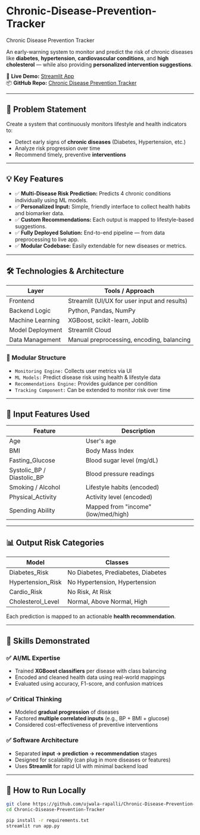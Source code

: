 # Chronic-Disease-Prevention-Tracker
Chronic Disease Prevention Tracker


An early-warning system to monitor and predict the risk of chronic diseases like **diabetes**, **hypertension**, **cardiovascular conditions**, and **high cholesterol** — while also providing **personalized intervention suggestions**.


🔗 **Live Demo:** [Streamlit App](https://chronic-disease-prevention-tracker-mygmwgckcin2uhjqdyhiip.streamlit.app/)  
📦 **GitHub Repo:** [Chronic Disease Prevention Tracker](https://github.com/ujwala-rapalli/Chronic-Disease-Prevention-Tracker)

---

## 🧠 Problem Statement

Create a system that continuously monitors lifestyle and health indicators to:
- Detect early signs of **chronic diseases** (Diabetes, Hypertension, etc.)
- Analyze risk progression over time
- Recommend timely, preventive **interventions**

---

## 💡 Key Features

- ✅ **Multi-Disease Risk Prediction:** Predicts 4 chronic conditions individually using ML models.
- ✅ **Personalized Input:** Simple, friendly interface to collect health habits and biomarker data.
- ✅ **Custom Recommendations:** Each output is mapped to lifestyle-based suggestions.
- ✅ **Fully Deployed Solution:** End-to-end pipeline — from data preprocessing to live app.
- ✅ **Modular Codebase:** Easily extendable for new diseases or metrics.

---

## 🛠️ Technologies & Architecture

| Layer               | Tools / Approach |
|--------------------|------------------|
| Frontend           | Streamlit (UI/UX for user input and results) |
| Backend Logic      | Python, Pandas, NumPy |
| Machine Learning   | XGBoost, scikit-learn, Joblib |
| Model Deployment   | Streamlit Cloud |
| Data Management    | Manual preprocessing, encoding, balancing |

### 🧩 Modular Structure
- `Monitoring Engine:` Collects user metrics via UI
- `ML Models:` Predict disease risk using health & lifestyle data
- `Recommendations Engine:` Provides guidance per condition
- `Tracking Component:` Can be extended to monitor risk over time

---

## 🧪 Input Features Used

| Feature                | Description                        |
|------------------------|------------------------------------|
| Age                    | User's age                         |
| BMI                    | Body Mass Index                    |
| Fasting_Glucose        | Blood sugar level (mg/dL)          |
| Systolic_BP / Diastolic_BP | Blood pressure readings        |
| Smoking / Alcohol      | Lifestyle habits (encoded)         |
| Physical_Activity      | Activity level (encoded)           |
| Spending Ability       | Mapped from "income" (low/med/high)|

---

## 📊 Output Risk Categories

| Model                | Classes                            |
|----------------------|------------------------------------|
| Diabetes_Risk        | No Diabetes, Prediabetes, Diabetes |
| Hypertension_Risk    | No Hypertension, Hypertension      |
| Cardio_Risk          | No Risk, At Risk                   |
| Cholesterol_Level    | Normal, Above Normal, High         |

Each prediction is mapped to an actionable **health recommendation**.

---

## 🧠 Skills Demonstrated

### ✅ **AI/ML Expertise**
- Trained **XGBoost classifiers** per disease with class balancing
- Encoded and cleaned health data using real-world mappings
- Evaluated using accuracy, F1-score, and confusion matrices

### ✅ **Critical Thinking**
- Modeled **gradual progression** of diseases
- Factored **multiple correlated inputs** (e.g., BP + BMI + glucose)
- Considered cost-effectiveness of preventive interventions

### ✅ **Software Architecture**
- Separated **input → prediction → recommendation** stages
- Designed for scalability (can plug in more diseases or features)
- Uses **Streamlit** for rapid UI with minimal backend load

---

## 🚀 How to Run Locally

```bash
git clone https://github.com/ujwala-rapalli/Chronic-Disease-Prevention-Tracker.git
cd Chronic-Disease-Prevention-Tracker

pip install -r requirements.txt
streamlit run app.py
